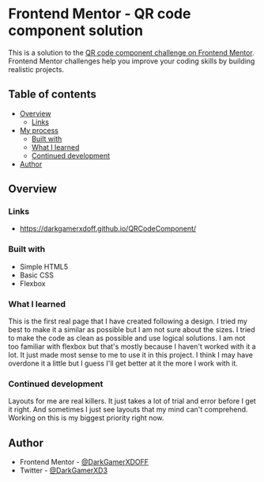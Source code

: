 # Frontend Mentor - QR code component solution

This is a solution to the [QR code component challenge on Frontend Mentor](https://www.frontendmentor.io/challenges/qr-code-component-iux_sIO_H). Frontend Mentor challenges help you improve your coding skills by building realistic projects. 

## Table of contents

- [Overview](#overview)
  - [Links](#links)
- [My process](#my-process)
  - [Built with](#built-with)
  - [What I learned](#what-i-learned)
  - [Continued development](#continued-development)
- [Author](#author)

## Overview

### Links

- https://darkgamerxdoff.github.io/QRCodeComponent/ 

### Built with

- Simple HTML5
- Basic CSS
- Flexbox

### What I learned

This is the first real page that I have created following a design. 
I tried my best to make it a similar as possible but I am not sure about the sizes. 
I tried to make the code as clean as possible and use logical solutions. 
I am not too familiar with flexbox but that's mostly because I haven't worked with it a lot. 
It just made most sense to me to use it in this project. 
I think I may have overdone it a little but I guess I'll get better at it the more I work with it.


### Continued development

Layouts for me are real killers. 
It just takes a lot of trial and error before I get it right.
And sometimes I just see layouts that my mind can't comprehend.
Working on this is my biggest priority right now.

## Author

- Frontend Mentor - [@DarkGamerXDOFF](https://www.frontendmentor.io/profile/DarkGamerXDOFF)
- Twitter - [@DarkGamerXD3](https://twitter.com/DarkGamerXD3)